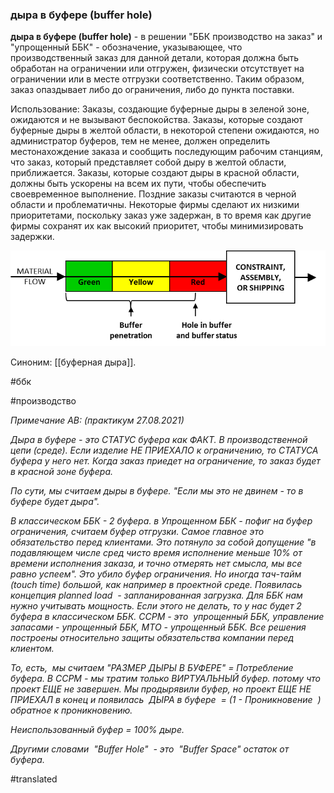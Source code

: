 ### дыра в буфере (buffer hole)

**дыра в буфере (buffer hole)** - в решении "ББК производство на заказ" и "упрощенный ББК" - обозначение, указывающее, что производственный заказ для данной детали, которая должна быть обработан на ограничении или отгружен, физически отсутствует на ограничении или в месте отгрузки соответственно. Таким образом, заказ опаздывает либо до ограничения, либо до пункта поставки.

Использование: Заказы, создающие буферные дыры в зеленой зоне, ожидаются и не вызывают беспокойства. Заказы, которые создают буферные дыры в желтой области, в некоторой степени ожидаются, но администратор буферов, тем не менее, должен определить местонахождение заказа и сообщить последующим рабочим станциям, что заказ, который представляет собой дыру в желтой области, приближается. Заказы, которые создают дыры в красной области, должны быть ускорены на всем их пути, чтобы обеспечить своевременное выполнение. Поздние заказы считаются в черной области и проблематичны. Некоторые фирмы сделают их низкими приоритетами, поскольку заказ уже задержан, в то время как другие фирмы сохранят их как высокий приоритет, чтобы минимизировать задержки.

![](images/image48.png)

Синоним: [[буферная дыра]].

#ббк

#производство

*Примечание АВ: (практикум 27.08.2021)*

*Дыра в буфере - это СТАТУС буфера как ФАКТ. В производственной цепи (среде). Если изделие НЕ ПРИЕХАЛО к ограничению, то СТАТУСА буфера у него нет. Когда заказ приедет на ограничение, то заказ будет в красной зоне буфера.*

*По сути, мы считаем дыры в буфере. "Если мы это не двинем - то в буфере будет дыра".*

*В классическом ББК - 2 буфера. в Упрощенном ББК - пофиг на буфер ограничения, считаем буфер отгрузки. Самое главное это обязательство перед клиентами. Это потянуло за собой допущение "в подавляющем числе сред чисто время исполнение меньше 10% от времени исполнения заказа, и точно отмерять нет смысла, мы все равно успеем". Это убило буфер ограничения. Но иногда тач-тайм (touch time) большой, как например в проектной среде. Появилась концепция planned load  - запланированная загрузка. Для ББК нам нужно учитывать мощность. Если этого не делать, то у нас будет 2 буфера в классическом ББК. CCPM - это  упрощенный ББК, управление запасами - упрощенный ББК, МТО - упрощенный ББК. Все решения построены относительно защиты обязательства компании перед клиентом.*

*То, есть,  мы считаем \"РАЗМЕР ДЫРЫ В БУФЕРЕ\" = Потребление буфера. В CCPM - мы тратим только ВИРТУАЛЬНЫЙ буфер. потому что проект ЕЩЕ не завершен. Мы продырявили буфер, но проект ЕЩЕ НЕ ПРИЕХАЛ в конец и появилась  ДЫРА в буфере  = (1 - Проникновение  ) обратное к проникновению.*

*Неиспользованный буфер = 100% дыре.*

*Другими словами  "Buffer Hole"  - это  \"Buffer Space\" остаток от буфера.*

#translated
